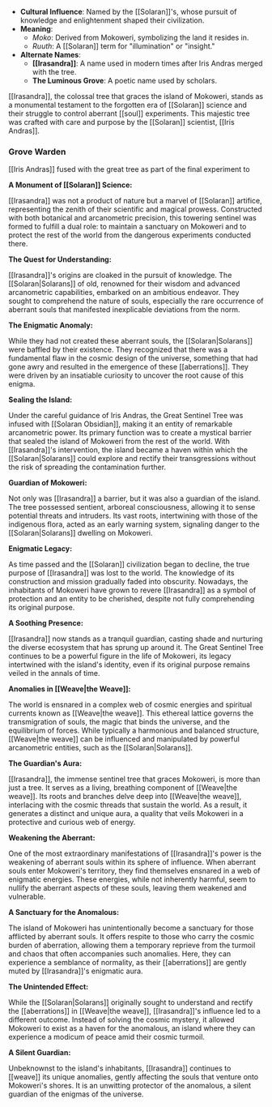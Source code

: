 - **Cultural Influence**: Named by the [[Solaran]]'s, whose pursuit of knowledge and enlightenment shaped their civilization.
- **Meaning**:
    - _Moko_: Derived from Mokoweri, symbolizing the land it resides in.
    - _Ruuth_: A [[Solaran]] term for "illumination" or "insight."
- **Alternate Names**:
    - **[[Irasandra]]**: A name used in modern times after Iris Andras merged with the tree.
    - **The Luminous Grove**: A poetic name used by scholars.

[[Irasandra]], the colossal tree that graces the island of Mokoweri, stands as a monumental testament to the forgotten era of [[Solaran]] science and their struggle to control aberrant [[soul]] experiments. This majestic tree was crafted with care and purpose by the [[Solaran]] scientist, [[Iris Andras]].


### Grove Warden
[[Iris Andras]] fused with the great tree as part of the final experiment to 


**A Monument of [[Solaran]] Science:**

[[Irasandra]] was not a product of nature but a marvel of [[Solaran]] artifice, representing the zenith of their scientific and magical prowess. Constructed with both botanical and arcanometric precision, this towering sentinel was formed to fulfill a dual role: to maintain a sanctuary on Mokoweri and to protect the rest of the world from the dangerous experiments conducted there.

**The Quest for Understanding:**

[[Irasandra]]'s origins are cloaked in the pursuit of knowledge. The [[Solaran|Solarans]] of old, renowned for their wisdom and advanced arcanometric capabilities, embarked on an ambitious endeavor. They sought to comprehend the nature of souls, especially the rare occurrence of aberrant souls that manifested inexplicable deviations from the norm.

**The Enigmatic Anomaly:**

While they had not created these aberrant souls, the [[Solaran|Solarans]] were baffled by their existence. They recognized that there was a fundamental flaw in the cosmic design of the universe, something that had gone awry and resulted in the emergence of these [[aberrations]]. They were driven by an insatiable curiosity to uncover the root cause of this enigma.

**Sealing the Island:**

Under the careful guidance of Iris Andras, the Great Sentinel Tree was infused with [[Solaran Obsidian]], making it an entity of remarkable arcanometric power. Its primary function was to create a mystical barrier that sealed the island of Mokoweri from the rest of the world. With [[Irasandra]]'s intervention, the island became a haven within which the [[Solaran|Solarans]] could explore and rectify their transgressions without the risk of spreading the contamination further.

**Guardian of Mokoweri:**

Not only was [[Irasandra]] a barrier, but it was also a guardian of the island. The tree possessed sentient, arboreal consciousness, allowing it to sense potential threats and intruders. Its vast roots, intertwining with those of the indigenous flora, acted as an early warning system, signaling danger to the [[Solaran|Solarans]] dwelling on Mokoweri.

**Enigmatic Legacy:**

As time passed and the [[Solaran]] civilization began to decline, the true purpose of [[Irasandra]] was lost to the world. The knowledge of its construction and mission gradually faded into obscurity. Nowadays, the inhabitants of Mokoweri have grown to revere [[Irasandra]] as a symbol of protection and an entity to be cherished, despite not fully comprehending its original purpose.

**A Soothing Presence:**

[[Irasandra]] now stands as a tranquil guardian, casting shade and nurturing the diverse ecosystem that has sprung up around it. The Great Sentinel Tree continues to be a powerful figure in the life of Mokoweri, its legacy intertwined with the island's identity, even if its original purpose remains veiled in the annals of time.

**Anomalies in [[Weave|the Weave]]:**

The world is ensnared in a complex web of cosmic energies and spiritual currents known as [[Weave|the weave]]. This ethereal lattice governs the transmigration of souls, the magic that binds the universe, and the equilibrium of forces. While typically a harmonious and balanced structure, [[Weave|the weave]] can be influenced and manipulated by powerful arcanometric entities, such as the [[Solaran|Solarans]].

**The Guardian's Aura:**

[[Irasandra]], the immense sentinel tree that graces Mokoweri, is more than just a tree. It serves as a living, breathing component of [[Weave|the weave]]. Its roots and branches delve deep into [[Weave|the weave]], interlacing with the cosmic threads that sustain the world. As a result, it generates a distinct and unique aura, a quality that veils Mokoweri in a protective and curious web of energy.

**Weakening the Aberrant:**

One of the most extraordinary manifestations of [[Irasandra]]'s power is the weakening of aberrant souls within its sphere of influence. When aberrant souls enter Mokoweri's territory, they find themselves ensnared in a web of enigmatic energies. These energies, while not inherently harmful, seem to nullify the aberrant aspects of these souls, leaving them weakened and vulnerable.

**A Sanctuary for the Anomalous:**

The island of Mokoweri has unintentionally become a sanctuary for those afflicted by aberrant souls. It offers respite to those who carry the cosmic burden of aberration, allowing them a temporary reprieve from the turmoil and chaos that often accompanies such anomalies. Here, they can experience a semblance of normality, as their [[aberrations]] are gently muted by [[Irasandra]]'s enigmatic aura.

**The Unintended Effect:**

While the [[Solaran|Solarans]] originally sought to understand and rectify the [[aberrations]] in [[Weave|the weave]], [[Irasandra]]'s influence led to a different outcome. Instead of solving the cosmic mystery, it allowed Mokoweri to exist as a haven for the anomalous, an island where they can experience a modicum of peace amid their cosmic turmoil.

**A Silent Guardian:**

Unbeknownst to the island's inhabitants, [[Irasandra]] continues to [[weave]] its unique anomalies, gently affecting the souls that venture onto Mokoweri's shores. It is an unwitting protector of the anomalous, a silent guardian of the enigmas of the universe.

